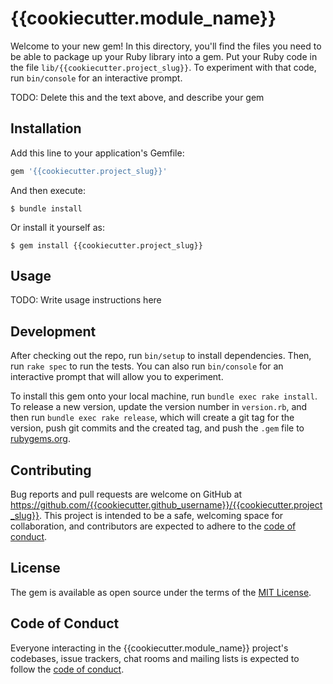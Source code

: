 # {{cookiecutter.module_name}}

Welcome to your new gem! In this directory, you'll find the files you need to be able to package up your Ruby library into a gem. Put your Ruby code in the file `lib/{{cookiecutter.project_slug}}`. To experiment with that code, run `bin/console` for an interactive prompt.

TODO: Delete this and the text above, and describe your gem

## Installation

Add this line to your application's Gemfile:

```ruby
gem '{{cookiecutter.project_slug}}'
```

And then execute:

    $ bundle install

Or install it yourself as:

    $ gem install {{cookiecutter.project_slug}}

## Usage

TODO: Write usage instructions here

## Development

After checking out the repo, run `bin/setup` to install dependencies. Then, run `rake spec` to run the tests. You can also run `bin/console` for an interactive prompt that will allow you to experiment.

To install this gem onto your local machine, run `bundle exec rake install`. To release a new version, update the version number in `version.rb`, and then run `bundle exec rake release`, which will create a git tag for the version, push git commits and the created tag, and push the `.gem` file to [rubygems.org](https://rubygems.org).

## Contributing

Bug reports and pull requests are welcome on GitHub at https://github.com/{{cookiecutter.github_username}}/{{cookiecutter.project_slug}}. This project is intended to be a safe, welcoming space for collaboration, and contributors are expected to adhere to the [code of conduct](https://github.com/{{cookiecutter.github_username}}/{{cookiecutter.project_slug}}/blob/master/CODE_OF_CONDUCT.md).

## License

The gem is available as open source under the terms of the [MIT License](https://opensource.org/licenses/MIT).

## Code of Conduct

Everyone interacting in the {{cookiecutter.module_name}} project's codebases, issue trackers, chat rooms and mailing lists is expected to follow the [code of conduct](https://github.com/{{cookiecutter.github_username}}/{{cookiecutter.project_slug}}/blob/master/CODE_OF_CONDUCT.md).
